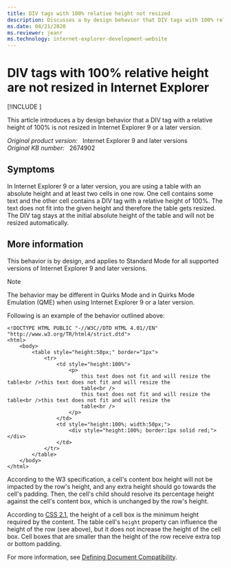 ```yaml
---
title: DIV tags with 100% relative height not resized
description: Discusses a by design behavior that DIV tags with 100% relative height can't be resized in Internet Explorer 9 and later versions.
ms.date: 04/21/2020
ms.reviewer: jeanr
ms.technology: internet-explorer-development-website
---
```

# DIV tags with 100% relative height are not resized in Internet Explorer

[!INCLUDE [](../../../includes/browsers-important.md)]

This article introduces a by design behavior that a DIV tag with a relative height of 100% is not resized in Internet Explorer 9 or a later version.

_Original product version:_ &nbsp; Internet Explorer 9 and later versions  
_Original KB number:_ &nbsp; 2674902

## Symptoms

In Internet Explorer 9 or a later version, you are using a table with an absolute height and at least two cells in one row. One cell contains some text and the other cell contains a DIV tag with a relative height of 100%. The text does not fit into the given height and therefore the table gets resized. The DIV tag stays at the initial absolute height of the table and will not be resized automatically.

## More information

This behavior is by design, and applies to Standard Mode for all supported versions of Internet Explorer 9 and later versions.

> [!NOTE]
> The behavior may be different in Quirks Mode and in Quirks Mode Emulation (QME) when using Internet Explorer 9 or a later version.

Following is an example of the behavior outlined above:

```aspx-csharp
<!DOCTYPE HTML PUBLIC "-//W3C//DTD HTML 4.01//EN" "http://www.w3.org/TR/html4/strict.dtd">
<html>
    <body>
        <table style="height:50px;" border="1px">
            <tr>
                <td style="height:100%">
                    <p>
                        this text does not fit and will resize the table<br />this text does not fit and will resize the
                        table<br />
                        this text does not fit and will resize the table<br />this text does not fit and will resize the
                        table<br />
                    </p>
                </td>
                <td style="height:100%; width:50px;">
                    <div style="height:100%; border:1px solid red;"></div>
                </td>
            </tr>
        </table>
    </body>
</html>
```

According to the W3 specification, a cell's content box height will not be impacted by the row's height, and any extra height should go towards the cell's padding. Then, the cell's child should resolve its percentage height against the cell's content box, which is unchanged by the row's height.

According to [CSS 2.1](http://www.w3.org/tr/css21/tables.html#height-layout), the height of a cell box is the minimum height required by the content. The table cell's `height` property can influence the height of the row (see above), but it does not increase the height of the cell box. Cell boxes that are smaller than the height of the row receive extra top or bottom padding.

For more information, see [Defining Document Compatibility](/previous-versions/windows/internet-explorer/ie-developer/compatibility/cc288325(v=vs.85)).
